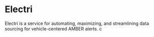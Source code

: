 # Electri

Electri is a service for automating, maximizing, and streamlining data sourcing for vehicle-centered AMBER alerts.
c
